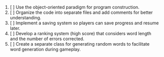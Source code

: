 1. [ ] Use the object-oriented paradigm for program construction.
2. [ ] Organize the code into separate files and add comments for better understanding.
3. [ ] Implement a saving system so players can save progress and resume later.
4. [ ] Develop a ranking system (high score) that considers word length and the number of errors corrected.
5. [ ] Create a separate class for generating random words to facilitate word generation during gameplay.